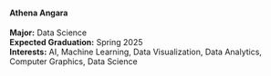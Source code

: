 #### Athena Angara
**Major:** Data Science<br>
**Expected Graduation:** Spring 2025<br>
**Interests:** AI, Machine Learning, Data Visualization, Data Analytics, Computer Graphics, Data Science<br>
